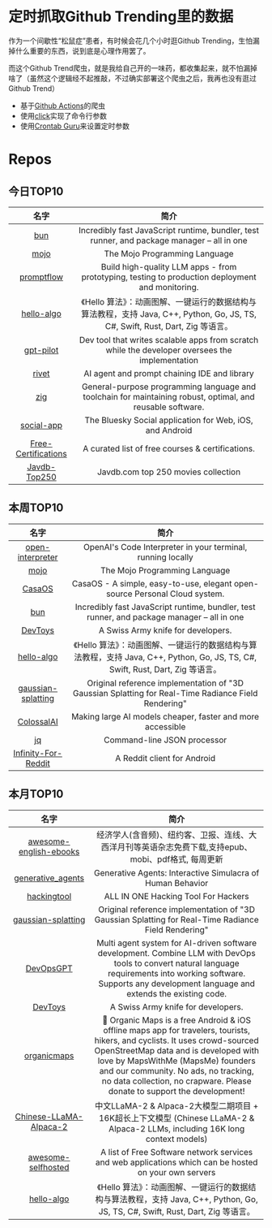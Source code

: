 # 定时抓取Github Trending里的数据

作为一个间歇性“松鼠症”患者，有时候会花几个小时逛Github Trending，生怕漏掉什么重要的东西，说到底是心理作用罢了。

而这个Github Trend爬虫，就是我给自己开的一味药，都收集起来，就不怕漏掉啥了（虽然这个逻辑经不起推敲，不过确实部署这个爬虫之后，我再也没有逛过Github Trend）

* 基于[Github Actions](https://docs.github.com/en/actions)的爬虫
* 使用[click](https://github.com/pallets/click)实现了命令行参数
* 使用[Crontab Guru](https://crontab.guru/)来设置定时参数

# Repos
## 今日TOP10 
<!-- START OF DAILY_TOP10_REPOS -->
| 名字 | 简介 |
| :----: | :----: |
| [bun](https://github.com/oven-sh/bun) | Incredibly fast JavaScript runtime, bundler, test runner, and package manager – all in one |
| [mojo](https://github.com/modularml/mojo) | The Mojo Programming Language |
| [promptflow](https://github.com/microsoft/promptflow) | Build high-quality LLM apps - from prototyping, testing to production deployment and monitoring. |
| [hello-algo](https://github.com/krahets/hello-algo) | 《Hello 算法》：动画图解、一键运行的数据结构与算法教程，支持 Java, C++, Python, Go, JS, TS, C#, Swift, Rust, Dart, Zig 等语言。 |
| [gpt-pilot](https://github.com/Pythagora-io/gpt-pilot) | Dev tool that writes scalable apps from scratch while the developer oversees the implementation |
| [rivet](https://github.com/Ironclad/rivet) | AI agent and prompt chaining IDE and library |
| [zig](https://github.com/ziglang/zig) | General-purpose programming language and toolchain for maintaining robust, optimal, and reusable software. |
| [social-app](https://github.com/bluesky-social/social-app) | The Bluesky Social application for Web, iOS, and Android |
| [Free-Certifications](https://github.com/cloudcommunity/Free-Certifications) | A curated list of free courses & certifications. |
| [Javdb-Top250](https://github.com/2TimesMeta/Javdb-Top250) | Javdb.com top 250 movies collection |
<!-- END OF DAILY_TOP10_REPOS -->

## 本周TOP10
<!-- START OF WEEKLY_TOP10_REPOS -->
| 名字 | 简介 |
| :----: | :----: |
| [open-interpreter](https://github.com/KillianLucas/open-interpreter) | OpenAI's Code Interpreter in your terminal, running locally |
| [mojo](https://github.com/modularml/mojo) | The Mojo Programming Language |
| [CasaOS](https://github.com/IceWhaleTech/CasaOS) | CasaOS - A simple, easy-to-use, elegant open-source Personal Cloud system. |
| [bun](https://github.com/oven-sh/bun) | Incredibly fast JavaScript runtime, bundler, test runner, and package manager – all in one |
| [DevToys](https://github.com/veler/DevToys) | A Swiss Army knife for developers. |
| [hello-algo](https://github.com/krahets/hello-algo) | 《Hello 算法》：动画图解、一键运行的数据结构与算法教程，支持 Java, C++, Python, Go, JS, TS, C#, Swift, Rust, Dart, Zig 等语言。 |
| [gaussian-splatting](https://github.com/graphdeco-inria/gaussian-splatting) | Original reference implementation of "3D Gaussian Splatting for Real-Time Radiance Field Rendering" |
| [ColossalAI](https://github.com/hpcaitech/ColossalAI) | Making large AI models cheaper, faster and more accessible |
| [jq](https://github.com/jqlang/jq) | Command-line JSON processor |
| [Infinity-For-Reddit](https://github.com/Docile-Alligator/Infinity-For-Reddit) | A Reddit client for Android |
<!-- END OF WEEKLY_TOP10_REPOS -->

## 本月TOP10
<!-- START OF MONTHLY_TOP10_REPOS -->
| 名字 | 简介 |
| :----: | :----: |
| [awesome-english-ebooks](https://github.com/hehonghui/awesome-english-ebooks) | 经济学人(含音频)、纽约客、卫报、连线、大西洋月刊等英语杂志免费下载,支持epub、mobi、pdf格式, 每周更新 |
| [generative_agents](https://github.com/joonspk-research/generative_agents) | Generative Agents: Interactive Simulacra of Human Behavior |
| [hackingtool](https://github.com/Z4nzu/hackingtool) | ALL IN ONE Hacking Tool For Hackers |
| [gaussian-splatting](https://github.com/graphdeco-inria/gaussian-splatting) | Original reference implementation of "3D Gaussian Splatting for Real-Time Radiance Field Rendering" |
| [DevOpsGPT](https://github.com/kuafuai/DevOpsGPT) | Multi agent system for AI-driven software development. Combine LLM with DevOps tools to convert natural language requirements into working software. Supports any development language and extends the existing code. |
| [DevToys](https://github.com/veler/DevToys) | A Swiss Army knife for developers. |
| [organicmaps](https://github.com/organicmaps/organicmaps) | 🍃 Organic Maps is a free Android & iOS offline maps app for travelers, tourists, hikers, and cyclists. It uses crowd-sourced OpenStreetMap data and is developed with love by MapsWithMe (MapsMe) founders and our community. No ads, no tracking, no data collection, no crapware. Please donate to support the development! |
| [Chinese-LLaMA-Alpaca-2](https://github.com/ymcui/Chinese-LLaMA-Alpaca-2) | 中文LLaMA-2 & Alpaca-2大模型二期项目 + 16K超长上下文模型 (Chinese LLaMA-2 & Alpaca-2 LLMs, including 16K long context models) |
| [awesome-selfhosted](https://github.com/awesome-selfhosted/awesome-selfhosted) | A list of Free Software network services and web applications which can be hosted on your own servers |
| [hello-algo](https://github.com/krahets/hello-algo) | 《Hello 算法》：动画图解、一键运行的数据结构与算法教程，支持 Java, C++, Python, Go, JS, TS, C#, Swift, Rust, Dart, Zig 等语言。 |
<!-- END OF MONTHLY_TOP10_REPOS -->
